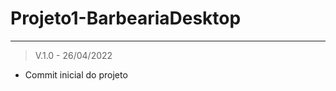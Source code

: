 # Projeto1-BarbeariaDesktop
________________________________________________________________________________________________________

> V.1.0 - 26/04/2022
- Commit inicial do projeto

